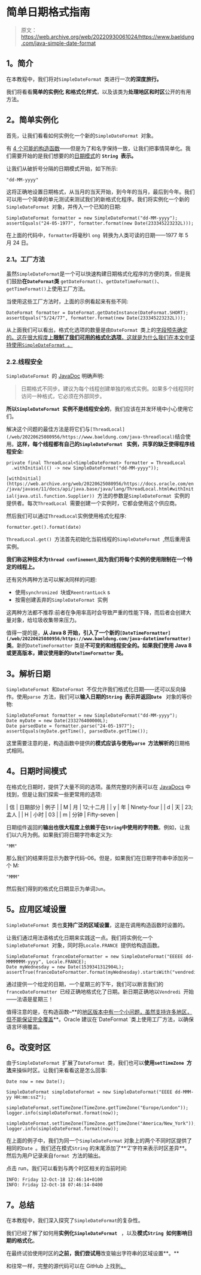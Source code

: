 # 简单日期格式指南

> 原文：<https://web.archive.org/web/20220930061024/https://www.baeldung.com/java-simple-date-format>

## **1。简介**

在本教程中，我们将对`SimpleDateFormat `类进行一次**的深度旅行。**

我们将看看**简单的实例化** **和格式化样式**，以及该类为**处理地区和时区**公开的有用方法。

## **2。简单实例化**

首先，让我们看看如何实例化一个新的`SimpleDateFormat `对象。

有 [4 个可能的构造函数](https://web.archive.org/web/20220625080956/https://docs.oracle.com/en/java/javase/11/docs/api/java.base/java/text/SimpleDateFormat.html#constructor.summary)——但是为了和名字保持一致，让我们把事情简单化。我们需要开始的是我们想要的的[日期模式](#date_time_patterns)的 **`String `表示。**

让我们从破折号分隔的日期模式开始，如下所示:

```
"dd-MM-yyyy"
```

这将正确地设置日期格式，从当月的当天开始，到今年的当月，最后到今年。我们可以用一个简单的单元测试来测试我们的新格式化程序。我们将实例化一个新的`SimpleDateFormat `对象，并传入一个已知的日期:

```
SimpleDateFormat formatter = new SimpleDateFormat("dd-MM-yyyy");
assertEquals("24-05-1977", formatter.format(new Date(233345223232L))); 
```

在上面的代码中，`formatter`将毫秒`l` `ong `转换为人类可读的日期——1977 年 5 月 24 日。

### **2.1。工厂方法**

虽然`SimpleDateFormat`是一个可以快速构建日期格式化程序的方便的类，但是我们鼓励**在`DateFormat`类** `getDateFormat()`、`getDateTimeFormat()`、`getTimeFormat()`上使用工厂方法。

当使用这些工厂方法时，上面的示例看起来有些不同:

```
DateFormat formatter = DateFormat.getDateInstance(DateFormat.SHORT);
assertEquals("5/24/77", formatter.format(new Date(233345223232L)));
```

从上面我们可以看出，格式化选项的数量是由`DateFormat `类上的[字段预先确定的。这在很大程度上**限制了我们可用的格式化选项**，这就是为什么我们在本文中坚持使用`SimpleDateFormat `。](https://web.archive.org/web/20220625080956/https://docs.oracle.com/en/java/javase/11/docs/api/java.base/java/text/DateFormat.html#field.detail)

### 2.2.线程安全

`SimpleDateFormat `的 [JavaDoc](https://web.archive.org/web/20220625080956/https://github.com/openjdk/jdk/blob/76507eef639c41bffe9a4bb2b8a5083291f41383/src/java.base/share/classes/java/text/SimpleDateFormat.java#L427) 明确声明:

> 日期格式不同步。建议为每个线程创建单独的格式实例。如果多个线程同时访问一种格式，它必须在外部同步。

**所以`SimpleDateFormat `实例不是线程安全的**，我们应该在并发环境中小心使用它们。

解决这个问题的最佳方法是将它们与`[ThreadLocal](/web/20220625080956/https://www.baeldung.com/java-threadlocal)`结合使用。**这样，每个线程都有自己的`SimpleDateFormat `** **实例，共享的缺乏使得程序线程安全:**

```
private final ThreadLocal<SimpleDateFormat> formatter = ThreadLocal
  .withInitial(() -> new SimpleDateFormat("dd-MM-yyyy"));
```

`[withInitial](https://web.archive.org/web/20220625080956/https://docs.oracle.com/en/java/javase/11/docs/api/java.base/java/lang/ThreadLocal.html#withInitial(java.util.function.Supplier)) `方法的参数是`SimpleDateFormat `实例的提供者。每次`ThreadLocal `需要创建一个实例时，它都会使用这个供应商。

然后我们可以通过`ThreadLocal`实例使用格式化程序:

```
formatter.get().format(date)
```

`ThreadLocal.get() `方法首先初始化当前线程的`SimpleDateFormat `,然后重用该实例。

**我们称这种技术为`thread confinement`,因为我们将每个实例的使用限制在一个特定的线程上。**

还有另外两种方法可以解决同样的问题:

*   使用`synchronized `块或`ReentrantLock` s
*   按需创建丢弃的`SimpleDateFormat `实例

这两种方法都不推荐:前者在争用率高时会导致严重的性能下降，而后者会创建大量对象，给垃圾收集带来压力。

值得一提的是，**从 Java 8 开始，引入了一个新的`[DateTimeFormatter](/web/20220625080956/https://www.baeldung.com/java-datetimeformatter)`类**。新的`DateTimeFormatter` 类是**不可变的和线程安全的。如果我们使用 Java 8 或更高版本，建议使用新的`DateTimeFormatter` 类。**

## **3。解析日期**

`SimpleDateFormat `和`DateFormat `不仅允许我们格式化日期——还可以反向操作。使用`parse `方法，我们可以**输入日期的`String `表示并返回`Date `** 对象的等价物:

```
SimpleDateFormat formatter = new SimpleDateFormat("dd-MM-yyyy");
Date myDate = new Date(233276400000L);
Date parsedDate = formatter.parse("24-05-1977");
assertEquals(myDate.getTime(), parsedDate.getTime());
```

这里需要注意的是，构造函数中提供的**模式应该与使用`parse `方法解析的**日期格式相同。

## **4。日期时间模式**

在格式化日期时，提供了大量不同的选项。虽然完整的列表可以在 [JavaDocs](https://web.archive.org/web/20220625080956/https://docs.oracle.com/en/java/javase/11/docs/api/java.base/java/text/SimpleDateFormat.html) 中找到，但是让我们探索一些更常用的选项:

| 信 | 日期部分 | 例子 |
| M | 月 | 12;十二月 |
| y | 年 | Ninety-four |
| d | 天 | 23;孟人 |
| H | 小时 | 03 |
| m | 分钟 | Fifty-seven |

日期组件返回的**输出也很大程度上依赖于在`String`中使用的字符数**。例如，让我们以六月为例。如果我们将日期字符串定义为:

```
"MM"
```

那么我们的结果将显示为数字代码–06。但是，如果我们在日期字符串中添加另一个 M:

```
"MMM"
```

然后我们得到的格式化日期显示为单词`Jun`。

## **5。应用区域设置**

`SimpleDateFormat `类也**支持广泛的区域设置**，这是在调用构造函数时设置的。

让我们通过用法语格式化日期来实践这一点。我们将实例化一个`SimpleDateFormat `对象，同时将`Locale.FRANCE `提供给构造函数。

```
SimpleDateFormat franceDateFormatter = new SimpleDateFormat("EEEEE dd-MMMMMMM-yyyy", Locale.FRANCE);
Date myWednesday = new Date(1539341312904L);
assertTrue(franceDateFormatter.format(myWednesday).startsWith("vendredi"));
```

通过提供一个给定的日期，一个星期三的下午，我们可以断言我们的`franceDateFormatter `已经正确地格式化了日期。新日期正确地以`Vendredi `开始——法语是星期三！

值得注意的是，在构造函数–**的[地区版本中有一个小问题，虽然支持许多地区，但不能保证完全覆盖](https://web.archive.org/web/20220625080956/https://docs.oracle.com/en/java/javase/11/docs/api/java.base/java/text/SimpleDateFormat.html#%3Cinit%3E(java.lang.String,java.util.Locale))**。Oracle 建议在`DateFormat `类上使用工厂方法，以确保语言环境覆盖。

## **6。改变时区**

由于`SimpleDateFormat `扩展了`DateFormat `类，我们也可以**使用`setTimeZone `方法**来操纵时区。让我们来看看这是怎么回事:

```
Date now = new Date();

SimpleDateFormat simpleDateFormat = new SimpleDateFormat("EEEE dd-MMM-yy HH:mm:ssZ");

simpleDateFormat.setTimeZone(TimeZone.getTimeZone("Europe/London"));
logger.info(simpleDateFormat.format(now));

simpleDateFormat.setTimeZone(TimeZone.getTimeZone("America/New_York"));
logger.info(simpleDateFormat.format(now));
```

在上面的例子中，我们为同一个`SimpleDateFormat` 对象上的两个不同时区提供了相同的`Date `。我们还在模式`String` 的末尾添加了**‘Z’字符来表示时区差异**。然后为用户记录来自`format `方法的输出。

点击 run，我们可以看到与两个时区相关的当前时间:

```
INFO: Friday 12-Oct-18 12:46:14+0100
INFO: Friday 12-Oct-18 07:46:14-0400
```

## **7。总结**

在本教程中，我们深入探究了`SimpleDateFormat`的复杂性。

我们已经了解了如何用**实例化`SimpleDateFormat `** ，以及**模式`String `如何影响日期的格式化**。

在最终试验使用时区的**之前，我们尝试用**改变输出字符串的区域设置**。**

和往常一样，完整的源代码可以在 GitHub 上找到[。](https://web.archive.org/web/20220625080956/https://github.com/eugenp/tutorials/tree/master/core-java-modules/core-java-datetime-string)